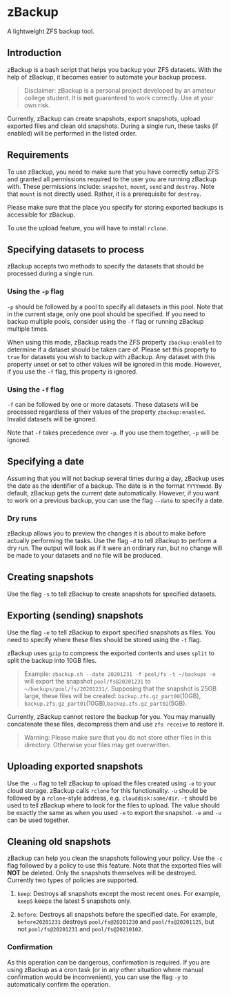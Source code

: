 # zBackup

A lightweight ZFS backup tool.

## Introduction

zBackup is a bash script that helps you backup your ZFS datasets. With the help of zBackup, it becomes easier to automate your backup process.

> Disclaimer: zBackup is a personal project developed by an amateur college student. It is **not** guaranteed to work correctly. Use at your own risk.

Currently, zBackup can create snapshots, export snapshots, upload exported files and clean old snapshots. During a single run, these tasks (if enabled) will be performed in the listed order.

## Requirements

To use zBackup, you need to make sure that you have correctly setup ZFS and granted all permissions required to the user you are running zBackup with. These permissions include: `snapshot`, `mount`, `send` and `destroy`. Note that `mount` is not directly used. Rather, it is a prerequisite for  `destroy`.

Please make sure that the place you specify for storing exported backups is accessible for zBackup.

To use the upload feature, you will have to install `rclone`.

## Specifying datasets to process

zBackup accepts two methods to specify the datasets that should be processed during a single run.

### Using the `-p` flag

`-p` should be followed by a pool to specify all datasets in this pool. Note that in the current stage, only one pool should be specified. If you need to backup multiple pools, consider using the `-f` flag or running zBackup multiple times.

When using this mode, zBackup reads the ZFS property `zbackup:enabled` to determine if a dataset should be taken care of. Please set this property to `true` for datasets you wish to backup with zBackup. Any dataset with this property unset or set to other values will be ignored in this mode. However, if you use the `-f` flag, this property is ignored.

### Using the `-f` flag

`-f` can be followed by one or more datasets. These datasets will be processed regardless of their values of the property `zbackup:enabled`. Invalid datasets will be ignored.

Note that `-f` takes precedence over `-p`. If you use them together, `-p` will be ignored.

## Specifying a date

Assuming that you will not backup several times during a day, zBackup uses the date as the identifier of a backup. The date is in the format `YYYYmmdd`. By default, zBackup gets the current date automatically. However, if you want to work on a previous backup, you can use the flag `--date` to specify a date.

### Dry runs

zBackup allows you to preview the changes it is about to make before actually performing the tasks. Use the flag `-d` to tell zBackup to perform a dry run. The output will look as if it were an ordinary run, but no change will be made to your datasets and no file will be produced.

## Creating snapshots

Use the flag `-s` to tell zBackup to create snapshots for specified datasets.

## Exporting (sending) snapshots

Use the flag `-e` to tell zBackup to export specified snapshots as files. You need to specify where these files should be stored using the `-t` flag.

zBackup uses `gzip` to compress the exported contents and uses `split` to split the backup into 10GB files.

> Example: `zbackup.sh --date 20201231 -f pool/fs -t ~/backups -e` will export the snapshot `pool/fs@20201231` to `~/backups/pool/fs/20201231/`. Supposing that the snapshot is 25GB large, these files will be created: `backup.zfs.gz_part00`(10GB), `backup.zfs.gz_part01`(10GB),`backup.zfs.gz_part02`(5GB).

Currently, zBackup cannot restore the backup for you. You may manually concatenate these files, decompress them and use `zfs receive` to restore it.

> Warning: Please make sure that you do not store other files in this directory. Otherwise your files may get overwritten.

## Uploading exported snapshots

Use the `-u` flag to tell zBackup to upload the files created using `-e` to your cloud storage. zBackup calls `rclone` for this functionality. `-u` should be followed by a `rclone`-style address, e.g. `clouddisk:some/dir`. `-t` should be used to tell zBackup where to look for the files to upload. The value should be exactly the same as when you used `-e` to export the snapshot. `-e` and `-u` can be used together.

## Cleaning old snapshots

zBackup can help you clean the snapshots following your policy. Use the `-c` flag followed by a policy to use this feature. Note that the exported files will **NOT** be deleted. Only the snapshots themselves will be destroyed. Currently two types of policies are supported.

1. `keep`: Destroys all snapshots except the most recent ones. For example, `keep5` keeps the latest 5 snapshots only.

2. `before`: Destroys all snapshots before the specified date. For example, `before20201231` destroys `pool/fs@20201230` and `pool/fs@20201125`, but not `pool/fs@20201231` and `pool/fs@20210102`.

### Confirmation

As this operation can be dangerous, confirmation is required. If you are using zBackup as a cron task (or in any other situation where manual confirmation would be inconvenient), you can use the flag `-y` to automatically confirm the operation.
